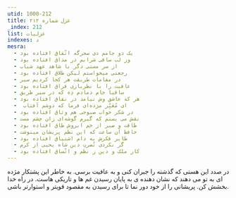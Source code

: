 ```yaml
---
utid: 1000-212
title: غزل شماره ۲۱۲
_index: 212
list: غزلیات
indexes: د
mesra:
  - یک دو جامم دی سحرگه اتّفاق افتاده بود
  - وز لب ساقی شرابم در مذاق افتاده بود
  - از سر مستی دگر با شاهد عهد شباب
  - رجعتی میخواستم لیکن طلاق افتاده بود
  - در مقامات طریقت هر کجا کردیم سیر
  - عافیت را با نظربازی فراق افتاده بود
  - ساقیا جام دمادم دِه که در سیر طریق
  - هر که عاشق وش نیامد در نفاق افتاده بود
  - ‌ ای مُعَبِّر مژده‌ای فرما که دوشم آفتاب
  - در شکر خواب صبوحی هم وثاق افتاده بود
  - نقش می بستم که گیرم گوشه‌ای زان چشم مست
  - طاقت و صبر از خم ابروش طاق افتاده بود
  - حافظ آن ساعت که این نظم پریشان مینوشت
  - طایر فکرش به دام اشتیاق افتاده بود
  - گر نکردی نُصرتِ دین شاه یحیی از کرم
  - کار ملک و دین ز نظم و اتّساق افتاده بود
---
```

در صدد این هستی که گذشته را جبران کنی و به عافیت برسی. به خاطر این پشتکار مژده ای به تو می دهند که نشان دهنده ی به پایان رسیدن غم ها و تاریکی هاست. در راه خدا بخشش کن. پریشانی را از خود دور نما تا برای رسیدن به مقصود قویتر و استوارتر باشی.
